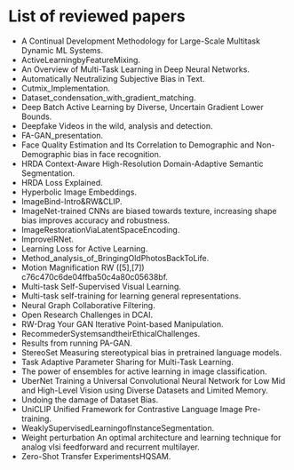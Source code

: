 # List of reviewed papers
- A Continual Development Methodology for Large-Scale Multitask Dynamic ML Systems.
- ActiveLearningbyFeatureMixing.
- An Overview of Multi-Task Learning in Deep Neural Networks.
- Automatically Neutralizing Subjective Bias in Text.
- Cutmix_Implementation.
- Dataset_condensation_with_gradient_matching.
- Deep Batch Active Learning by Diverse, Uncertain Gradient Lower Bounds.
- Deepfake Videos in the wild, analysis and detection.
- FA-GAN_presentation.
- Face Quality Estimation and Its Correlation to Demographic and Non-Demographic bias in face recognition.
- HRDA Context-Aware High-Resolution Domain-Adaptive Semantic Segmentation.
- HRDA Loss Explained.
- Hyperbolic Image Embeddings.
- ImageBind-Intro&RW&CLIP.
- ImageNet-trained CNNs are biased towards texture, increasing shape bias improves accuracy and robustness.
- ImageRestorationViaLatentSpaceEncoding.
- ImproveIRNet.
- Learning Loss for Active Learning.
- Method_analysis_of_BringingOldPhotosBackToLife.
- Motion Magnification RW ([5],[7]) c76c470c6de04ffba50c4a80c05638bf.
- Multi-task Self-Supervised Visual Learning.
- Multi-task self-training for learning general representations.
- Neural Graph Collaborative Filtering.
- Open Research Challenges in DCAI.
- RW-Drag Your GAN Iterative Point-based Manipulation.
- RecommederSystemsandtheirEthicalChallenges.
- Results from running PA-GAN.
- StereoSet Measuring stereotypical bias in pretrained language models.
- Task Adaptive Parameter Sharing for Multi-Task Learning.
- The power of ensembles for active learning in image classification.
- UberNet Training a Universal Convolutional Neural Network for Low Mid and High-Level Vision using Diverse Datasets and Limited Memory.
- Undoing the damage of Dataset Bias.
- UniCLIP Unified Framework for Contrastive Language Image Pre-training.
- WeaklySupervisedLearningofInstanceSegmentation.
- Weight perturbation An optimal architecture and learning technique for analog vlsi feedforward and recurrent multilayer.
- Zero-Shot Transfer ExperimentsHQSAM.
